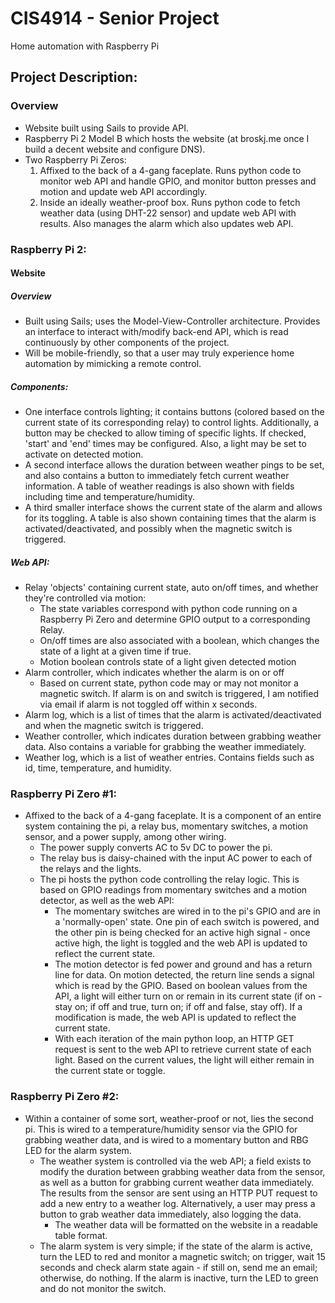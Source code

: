 # CIS4914 - Senior Project
Home automation with Raspberry Pi

## Project Description:
### Overview
- Website built using Sails to provide API.
- Raspberry Pi 2 Model B which hosts the website (at broskj.me once I build a decent website and configure DNS).
- Two Raspberry Pi Zeros:
    1. Affixed to the back of a 4-gang faceplate.  Runs python code to monitor web API and handle GPIO, and monitor button presses and motion and update web API accordingly.
    2. Inside an ideally weather-proof box.  Runs python code to fetch weather data (using DHT-22 sensor) and update web API with results.  Also manages the alarm which also updates web API.

### Raspberry Pi 2:
#### Website
##### Overview
- Built using Sails; uses the Model-View-Controller architecture.  Provides an interface to interact with/modify back-end API, which is read continuously by other components of the project.
- Will be mobile-friendly, so that a user may truly experience home automation by mimicking a remote control.
##### Components:
- One interface controls lighting; it contains buttons (colored based on the current state of its corresponding relay) to control lights.  Additionally, a button may be checked to allow timing of specific lights.  If checked, 'start' and 'end' times may be configured.  Also, a light may be set to activate on detected motion.
- A second interface allows the duration between weather pings to be set, and also contains a button to immediately fetch current weather information.  A table of weather readings is also shown with fields including time and temperature/humidity.
- A third smaller interface shows the current state of the alarm and allows for its toggling.  A table is also shown containing times that the alarm is activated/deactivated, and possibly when the magnetic switch is triggered.
##### Web API:
- Relay 'objects' containing current state, auto on/off times, and whether they're controlled via motion:
    - The state variables correspond with python code running on a Raspberry Pi Zero and determine GPIO output to a corresponding Relay.
    - On/off times are also associated with a boolean, which changes the state of a light at a given time if true.
    - Motion boolean controls state of a light given detected motion
- Alarm controller, which indicates whether the alarm is on or off
    - Based on current state, python code may or may not monitor a magnetic switch.  If alarm is on and switch is triggered, I am notified via email if alarm is not toggled off within x seconds.
- Alarm log, which is a list of times that the alarm is activated/deactivated and when the magnetic switch is triggered.
- Weather controller, which indicates duration between grabbing weather data.  Also contains a variable for grabbing the weather immediately.
- Weather log, which is a list of weather entries.  Contains fields such as id, time, temperature, and humidity.

### Raspberry Pi Zero #1:
- Affixed to the back of a 4-gang faceplate.  It is a component of an entire system containing the pi, a relay bus, momentary switches, a motion sensor, and a power supply, among other wiring.
    - The power supply converts AC to 5v DC to power the pi.
    - The relay bus is daisy-chained with the input AC power to each of the relays and the lights.
    - The pi hosts the python code controlling the relay logic.  This is based on GPIO readings from momentary switches and a motion detector, as well as the web API:
        - The momentary switches are wired in to the pi's GPIO and are in a 'normally-open' state.  One pin of each switch is powered, and the other pin is being checked for an active high signal - once active high, the light is toggled and the web API is updated to reflect the current state.
        - The motion detector is fed power and ground and has a return line for data.  On motion detected, the return line sends a signal which is read by the GPIO.  Based on boolean values from the API, a light will either turn on or remain in its current state (if on - stay on; if off and true, turn on; if off and false, stay off).  If a modification is made, the web API is updated to reflect the current state.
        - With each iteration of the main python loop, an HTTP GET request is sent to the web API to retrieve current state of each light.  Based on the current values, the light will either remain in the current state or toggle.

### Raspberry Pi Zero #2:
- Within a container of some sort, weather-proof or not, lies the second pi.  This is wired to a temperature/humidity sensor via the GPIO for grabbing weather data, and is wired to a momentary button and RBG LED for the alarm system.
    - The weather system is controlled via the web API; a field exists to modify the duration between grabbing weather data from the sensor, as well as a button for grabbing current weather data immediately.  The results from the sensor are sent using an HTTP PUT request to add a new entry to a weather log.  Alternatively, a user may press a button to grab weather data immediately, also logging the data.
        - The weather data will be formatted on the website in a readable table format.
    - The alarm system is very simple; if the state of the alarm is active, turn the LED to red and monitor a magnetic switch; on trigger, wait 15 seconds and check alarm state again - if still on, send me an email; otherwise, do nothing.  If the alarm is inactive, turn the LED to green and do not monitor the switch.
